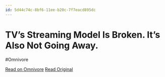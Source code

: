 ```yaml
---
id: 5d44c74c-8bf6-11ee-b20c-7f7eacd895dc
---
```


# TV’s Streaming Model Is Broken. It’s Also Not Going Away.
#Omnivore

[Read on Omnivore](https://omnivore.app/me/tv-s-streaming-model-is-broken-it-s-also-not-going-away-18c091ef62d)
[Read Original](http://vulture.com/2023/06/streaming-industry-netflix-max-disney-hulu-apple-tv-prime-video-peacock-paramount.html)


